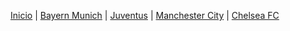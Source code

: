[Inicio](./index.md) | [Bayern Munich](./Bayern.md) | [Juventus](./Juventus.md) | [Manchester City](./ManchesterCity.md) | [Chelsea FC](./Chelsea.md)
